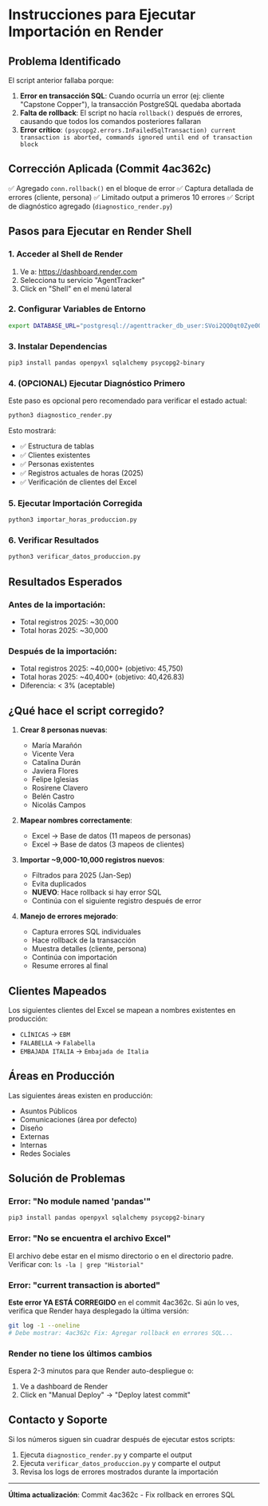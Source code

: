 # Instrucciones para Ejecutar Importación en Render

## Problema Identificado

El script anterior fallaba porque:
1. **Error en transacción SQL**: Cuando ocurría un error (ej: cliente "Capstone Copper"), la transacción PostgreSQL quedaba abortada
2. **Falta de rollback**: El script no hacía `rollback()` después de errores, causando que todos los comandos posteriores fallaran
3. **Error crítico**: `(psycopg2.errors.InFailedSqlTransaction) current transaction is aborted, commands ignored until end of transaction block`

## Corrección Aplicada (Commit 4ac362c)

✅ Agregado `conn.rollback()` en el bloque de error
✅ Captura detallada de errores (cliente, persona)
✅ Limitado output a primeros 10 errores
✅ Script de diagnóstico agregado (`diagnostico_render.py`)

## Pasos para Ejecutar en Render Shell

### 1. Acceder al Shell de Render

1. Ve a: https://dashboard.render.com
2. Selecciona tu servicio "AgentTracker"
3. Click en "Shell" en el menú lateral

### 2. Configurar Variables de Entorno

```bash
export DATABASE_URL="postgresql://agenttracker_db_user:SVoi2QQ0qt0Zye0QPzEj7g2lX9RJ2ANb@dpg-d3pb2i3ipnbc739ps5r0-a/agenttracker_db"
```

### 3. Instalar Dependencias

```bash
pip3 install pandas openpyxl sqlalchemy psycopg2-binary
```

### 4. (OPCIONAL) Ejecutar Diagnóstico Primero

Este paso es opcional pero recomendado para verificar el estado actual:

```bash
python3 diagnostico_render.py
```

Esto mostrará:
- ✅ Estructura de tablas
- ✅ Clientes existentes
- ✅ Personas existentes
- ✅ Registros actuales de horas (2025)
- ✅ Verificación de clientes del Excel

### 5. Ejecutar Importación Corregida

```bash
python3 importar_horas_produccion.py
```

### 6. Verificar Resultados

```bash
python3 verificar_datos_produccion.py
```

## Resultados Esperados

### Antes de la importación:
- Total registros 2025: ~30,000
- Total horas 2025: ~30,000

### Después de la importación:
- Total registros 2025: ~40,000+ (objetivo: 45,750)
- Total horas 2025: ~40,400+ (objetivo: 40,426.83)
- Diferencia: < 3% (aceptable)

## ¿Qué hace el script corregido?

1. **Crear 8 personas nuevas**:
   - María Marañón
   - Vicente Vera
   - Catalina Durán
   - Javiera Flores
   - Felipe Iglesias
   - Rosirene Clavero
   - Belén Castro
   - Nicolás Campos

2. **Mapear nombres correctamente**:
   - Excel → Base de datos (11 mapeos de personas)
   - Excel → Base de datos (3 mapeos de clientes)

3. **Importar ~9,000-10,000 registros nuevos**:
   - Filtrados para 2025 (Jan-Sep)
   - Evita duplicados
   - **NUEVO**: Hace rollback si hay error SQL
   - Continúa con el siguiente registro después de error

4. **Manejo de errores mejorado**:
   - Captura errores SQL individuales
   - Hace rollback de la transacción
   - Muestra detalles (cliente, persona)
   - Continúa con importación
   - Resume errores al final

## Clientes Mapeados

Los siguientes clientes del Excel se mapean a nombres existentes en producción:

- `CLÍNICAS` → `EBM`
- `FALABELLA` → `Falabella`
- `EMBAJADA ITALIA` → `Embajada de Italia`

## Áreas en Producción

Las siguientes áreas existen en producción:
- Asuntos Públicos
- Comunicaciones (área por defecto)
- Diseño
- Externas
- Internas
- Redes Sociales

## Solución de Problemas

### Error: "No module named 'pandas'"
```bash
pip3 install pandas openpyxl sqlalchemy psycopg2-binary
```

### Error: "No se encuentra el archivo Excel"
El archivo debe estar en el mismo directorio o en el directorio padre.
Verificar con: `ls -la | grep "Historial"`

### Error: "current transaction is aborted"
**Este error YA ESTÁ CORREGIDO** en el commit 4ac362c.
Si aún lo ves, verifica que Render haya desplegado la última versión:
```bash
git log -1 --oneline
# Debe mostrar: 4ac362c Fix: Agregar rollback en errores SQL...
```

### Render no tiene los últimos cambios
Espera 2-3 minutos para que Render auto-despliegue o:
1. Ve a dashboard de Render
2. Click en "Manual Deploy" → "Deploy latest commit"

## Contacto y Soporte

Si los números siguen sin cuadrar después de ejecutar estos scripts:
1. Ejecuta `diagnostico_render.py` y comparte el output
2. Ejecuta `verificar_datos_produccion.py` y comparte el output
3. Revisa los logs de errores mostrados durante la importación

---

**Última actualización**: Commit 4ac362c - Fix rollback en errores SQL
